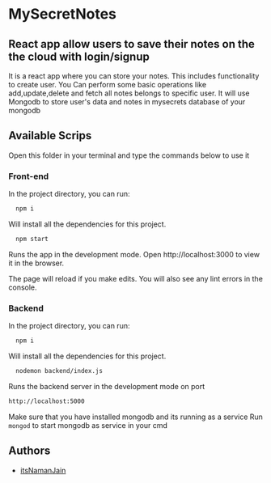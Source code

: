 # MySecretNotes

## React app allow users to save their notes on the the cloud with login/signup

It is a react app where you can store your notes.
This includes functionality to create user.
You Can perform some basic operations like add,update,delete and fetch all notes belongs to specific user. 
It will use Mongodb to store user's data and notes in mysecrets database of your mongodb 

## Available Scrips

Open this folder  in your terminal and type the commands below to use it 

### Front-end
In the project directory, you can run:
```bash
  npm i
```
Will install all the dependencies for this project.

```bash
  npm start
```
Runs the app in the development mode.
Open http://localhost:3000 to view it in the browser.

The page will reload if you make edits.
You will also see any lint errors in the console.

### Backend
In the project directory, you can run:
```bash
  npm i
```
Will install all the dependencies for this project.

```bash
  nodemon backend/index.js
```
Runs the backend server in the development mode on port
```bash
http://localhost:5000
```
Make sure that you have installed mongodb and its running as a service 
Run 
``` mongod ``` to start mongodb as service in your cmd




  
## Authors

- [itsNamanJain](https://www.github.com/itsNamanJain)

  
